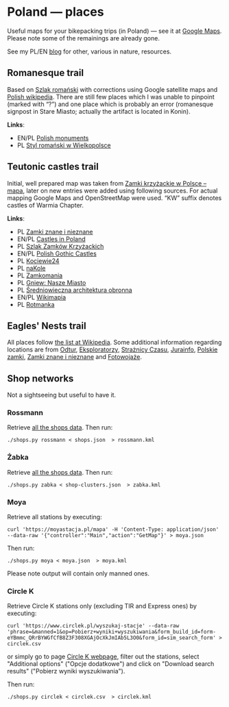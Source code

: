 # Poland — places

Useful maps for your bikepacking trips (in Poland) — see it at
[Google Maps](https://www.google.com/maps/d/edit?mid=1l2Pl5J3VAosJ-ESXrLPnW0w6s7h-yeNe&usp=sharing).
Please note some of the remainings are already gone.

See my PL/EN [blog](https://przypadkopis.wordpress.com/) for other, various in nature, resources.

## Romanesque trail

Based on [Szlak romański](https://turystyczneszlaki.pl/szlak-romanski/) with corrections using Google satellite maps
and [Polish wikipedia](https://pl.wikipedia.org/wiki/Szlak_Roma%C5%84ski_w_Polsce). There are still few places which
I was unable to pinpoint (marked with “?”) and one place which is probably an error (romanesque signpost in Stare Miasto;
actually the artifact is located in Konin).

**Links**:

* EN/PL [Polish monuments](https://zabytek.pl/)
* PL [Styl romański w Wielkopolsce](https://wielkopolskaciekawie.pl/bez-kategorii/styl-romanski-w-wielkopolsce/)

## Teutonic castles trail

Initial, well prepared map was taken from [Zamki krzyżackie w Polsce – mapa](https://discover.pl/mapa-zamkow-krzyzackich-w-polsce/),
later on new entries were added using following sources. For actual mapping Google Maps and OpenStreetMap were used. “KW” suffix denotes castles of Warmia Chapter.

**Links**:

* PL [Zamki znane i nieznane](https://zamkiobronne.pl/)
* EN/PL [Castles in Poland](http://www.polishcastles.eu/)
* PL [Szlak Zamków Krzyżackich](https://kujawsko-pomorskie.travel/pl/content/szlak-zamkow-krzyzackich)
* EN/PL [Polish Gothic Castles](https://zamkigotyckie.org.pl/en)
* PL [Kociewie24](https://kociewie24.eu/)
* PL [naKole](http://www.nakole.net/)
* PL [Zamkomania](https://zamkomania.pl/)
* PL [Gniew: Nasze Miasto](https://gniew.naszemiasto.pl/)
* PL [Średniowieczna architektura obronna](https://zamkidwory.forumoteka.pl/)
* EN/PL [Wikimapia](http://wikimapia.org/)
* PL [Rotmanka](http://zamki.rotmanka.com/)

## Eagles' Nests trail

All places follow [the list at Wikipedia](https://pl.wikipedia.org/wiki/Orle_Gniazda). Some additional information regarding
locations are from [Odtur](https://odtur.pl/atrakcje/gieblo-zamek-w-gieble-nieistniejacy-47573.html),
[Eksploratorzy](https://eksploratorzy.com.pl/viewtopic.php?f=99&t=19155), [Strażnicy Czasu](http://www.straznicyczasu.pl/viewtopic.php?t=2012),
[Jurainfo](https://www.jurainfo.pl/p/1,straznica-obronna-na-kamieniu-mirow-kolo-czestochowy),
[Polskie zamki](https://www.zamki.pl/?idzamku=wiesiolka), [Zamki znane i nieznane](https://zamkiobronne.pl/zamek/brzeznica/)
and [Fotowojaże](https://fotowojaze.pl/zloty-potok/).

## Shop networks

Not a sightseeing but useful to have it.

### Rossmann

Retrieve [all the shops data](https://www.rossmann.pl/shops/api/shops). Then run:
```
./shops.py rossmann < shops.json  > rossmann.kml
```

### Żabka

Retrieve [all the shops data](https://www.zabka.pl/ajax/shop-clusters.json). Then run:
```
./shops.py zabka < shop-clusters.json  > zabka.kml
```

### Moya

Retrieve all stations by executing:
```
curl 'https://moyastacja.pl/mapa' -H 'Content-Type: application/json' --data-raw '{"controller":"Main","action":"GetMap"}' > moya.json
```

Then run:
```
./shops.py moya < moya.json  > moya.kml
```

Please note output will contain only manned ones.

### Circle K

Retrieve Circle K stations only (excluding TIR and Express ones) by executing:
```
curl 'https://www.circlek.pl/wyszukaj-stacje' --data-raw 'phrase=&manned=1&op=Pobierz+wyniki+wyszukiwania&form_build_id=form-eYBmmc_QRrBYWGfCfB8Z3F308XGAjOcXkJmIAb5L3O0&form_id=sim_search_form' > circlek.csv
```

or simply go to page [Circle K webpage](https://www.circlek.pl/wyszukaj-stacje), filter out the stations, select "Additional options" ("Opcje dodatkowe")
and click on "Download search results" ("Pobierz wyniki wyszukiwania").

Then run:
```
./shops.py circlek < circlek.csv  > circlek.kml
```


